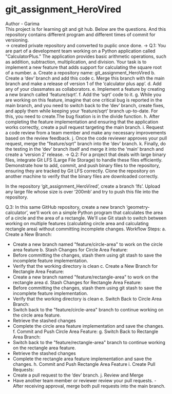 # git_assignment_HeroVired
Author - Garima
<br>
This project is for learning git and git hub. Below are the questions. And this repository contains different program and different times of commit for versioning.
<br>
-> created private repository and converted to puplic once done.
-> Q.1: You are part of a development team working on a Python application called "CalculatorPlus." The application provides basic arithmetic operations, such as addition,
        subtraction, multiplication, and division. Your task is to implement a new feature that adds support for calculating the square root of a number.
    a. Create a repository name: git_assignment_HeroVired
    b. Create a ‘dev’ branch and add this code
    c. Merge this branch with the main branch and make a release of version 1 of the ‘calculator plus app’.
    d. Add any of your classmates as collaborators.
    e. Implement a feature by creating a new branch called ‘feature/sqrt’. f. Add the ‘sqrt’ code to it.
    g. While you are working on this feature, imagine that one critical bug is reported in the main branch, and you need to switch back to the ‘dev’ branch, create fixes,
      and apply them while keeping your ‘feature/sqrt’ branch up-to-date. For this, you need to create.The bug fixation is in the divide function.
    h. After completing the feature implementation and ensuring that the application works correctly, create a pull request targeting the main branch.
    i. Request a code review from a team member and make any necessary improvements based on the review feedback.
    j. Once the code reviewer approves your pull request, merge the "feature/sqrt" branch into the ‘dev’ branch.
    k. Finally, do the testing in the ‘dev’ branch itself and merge it into the ‘main’ branch and create a ‘version 2’ release.
-> Q.2: For a project that deals with large binary files, integrate Git LFS (Large File Storage) to handle these files efficiently. Demonstrate how to add, commit, and push binary files to the repository, ensuring they are tracked by Git LFS correctly. Clone the repository on another machine to verify that the binary files are downloaded correctly.

In the repository ‘git_assignment_HeroVired’, create a branch ‘lfs’. Upload any large file whose size is over ‘200mb’ and try to push this file into the repository.

Q.3: In this same GitHub repository, create a new branch ‘geometry-calculator’, we'll work on a simple Python program that calculates the area of a circle and the area of a rectangle. We'll use Git stash to switch between working on multiple features (calculating circle area and calculating rectangle area) without committing incomplete changes.
Workflow Steps:
a. Create a New Branch:
- Create a new branch named "feature/circle-area" to work on the circle area feature
b. Stash Changes for Circle Area Feature:
- Before committing the changes, stash them using git stash to save the incomplete feature implementation.
- Verify that the working directory is clean
c. Create a New Branch for Rectangle Area Feature:
- Create a new branch named "feature/rectangle-area" to work on the rectangle area
d. Stash Changes for Rectangle Area Feature:
- Before committing the changes, stash them using git stash to save the incomplete feature implementation.
- Verify that the working directory is clean
e. Switch Back to Circle Area Branch:
- Switch back to the "feature/circle-area" branch to continue working on the circle area feature.
- Retrieve the stashed changes
- Complete the circle area feature implementation and save the changes. f. Commit and Push Circle Area Feature:
g. Switch Back to Rectangle Area Branch:
- Switch back to the "feature/rectangle-area" branch to continue working on the rectangle area feature.
- Retrieve the stashed changes
- Complete the rectangle area feature implementation and save the changes. h. Commit and Push Rectangle Area Feature
i. Create Pull Requests:
- Create a pull request to the ‘dev’ branch.
j. Review and Merge
- Have another team member or reviewer review your pull requests. - After receiving approval, merge both pull requests into the main branch.
  <br>
  
